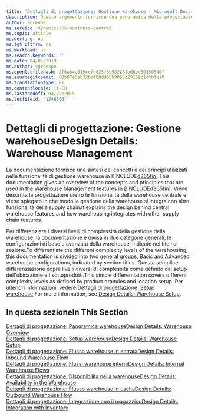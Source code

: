 ```yaml
---
title: 'Dettagli di progettazione: Gestione warehouse | Microsoft Docs'
description: Questo argomento fornisce una panoramica della progettazione, dei concetti e dei principi alla base delle funzionalità di gestione warehouse in Business Central.
author: SorenGP
ms.service: dynamics365-business-central
ms.topic: article
ms.devlang: na
ms.tgt_pltfrm: na
ms.workload: na
ms.search.keywords: ''
ms.date: 04/01/2019
ms.author: sgroespe
ms.openlocfilehash: 2f6a84e015ccfd625f3b902281bd8ec59150540f
ms.sourcegitcommit: 60b87e5eb32bb408dd65b9855c29159b1dfbfca8
ms.translationtype: HT
ms.contentlocale: it-CH
ms.lasthandoff: 04/29/2019
ms.locfileid: "1246306"
---
```

# <a name="design-details-warehouse-management"></a><span data-ttu-id="98ba0-103">Dettagli di progettazione: Gestione warehouse</span><span class="sxs-lookup"><span data-stu-id="98ba0-103">Design Details: Warehouse Management</span></span>
<span data-ttu-id="98ba0-104">La documentazione fornisce una sintesi dei concetti e dei principi utilizzati nelle funzionalità di gestione warehouse in [!INCLUDE[d365fin](includes/d365fin_md.md)].</span><span class="sxs-lookup"><span data-stu-id="98ba0-104">This documentation gives an overview of the concepts and principles that are used in the Warehouse Management features in [!INCLUDE[d365fin](includes/d365fin_md.md)].</span></span> <span data-ttu-id="98ba0-105">Viene descritta la progettazione dietro le funzionalità della warehouse centrale e viene spiegato in che modo la gestione della warehouse si integra con altre funzionalità della supply chain.</span><span class="sxs-lookup"><span data-stu-id="98ba0-105">It explains the design behind central warehouse features and how warehousing integrates with other supply chain features.</span></span>  

<span data-ttu-id="98ba0-106">Per differenziare i diversi livelli di complessità della gestione della warehouse, la documentazione è divisa in due categorie generali, le configurazioni di base e avanzata della warehouse, indicate nei titoli di sezione.</span><span class="sxs-lookup"><span data-stu-id="98ba0-106">To differentiate the different complexity levels of the warehousing, this documentation is divided into two general groups, Basic and Advanced warehouse configurations, indicated by section titles.</span></span> <span data-ttu-id="98ba0-107">Questa semplice differenziazione copre livelli diversi di complessità come definito dal setup dell'ubicazione e i sottoprodotti.</span><span class="sxs-lookup"><span data-stu-id="98ba0-107">This simple differentiation covers different complexity levels as defined by product granules and location setup.</span></span> <span data-ttu-id="98ba0-108">Per ulteriori informazioni, vedere [Dettagli di progettazione: Setup warehouse](design-details-warehouse-setup.md).</span><span class="sxs-lookup"><span data-stu-id="98ba0-108">For more information, see [Design Details: Warehouse Setup](design-details-warehouse-setup.md).</span></span>  

## <a name="in-this-section"></a><span data-ttu-id="98ba0-109">In questa sezione</span><span class="sxs-lookup"><span data-stu-id="98ba0-109">In This Section</span></span>  
[<span data-ttu-id="98ba0-110">Dettagli di progettazione: Panoramica warehouse</span><span class="sxs-lookup"><span data-stu-id="98ba0-110">Design Details: Warehouse Overview</span></span>](design-details-warehouse-overview.md)  
[<span data-ttu-id="98ba0-111">Dettagli di progettazione: Setup warehouse</span><span class="sxs-lookup"><span data-stu-id="98ba0-111">Design Details: Warehouse Setup</span></span>](design-details-warehouse-setup.md)  
[<span data-ttu-id="98ba0-112">Dettagli di progettazione: Flusso warehouse in entrata</span><span class="sxs-lookup"><span data-stu-id="98ba0-112">Design Details: Inbound Warehouse Flow</span></span>](design-details-inbound-warehouse-flow.md)  
[<span data-ttu-id="98ba0-113">Dettagli di progettazione: Flussi warehouse interni</span><span class="sxs-lookup"><span data-stu-id="98ba0-113">Design Details: Internal Warehouse Flows</span></span>](design-details-internal-warehouse-flows.md)  
[<span data-ttu-id="98ba0-114">Dettagli di progettazione: Disponibilità nella warehouse</span><span class="sxs-lookup"><span data-stu-id="98ba0-114">Design Details: Availability in the Warehouse</span></span>](design-details-availability-in-the-warehouse.md)  
[<span data-ttu-id="98ba0-115">Dettagli di progettazione: Flusso warehouse in uscita</span><span class="sxs-lookup"><span data-stu-id="98ba0-115">Design Details: Outbound Warehouse Flow</span></span>](design-details-outbound-warehouse-flow.md)  
[<span data-ttu-id="98ba0-116">Dettagli di progettazione: Integrazione con il magazzino</span><span class="sxs-lookup"><span data-stu-id="98ba0-116">Design Details: Integration with Inventory</span></span>](design-details-integration-with-inventory.md)
